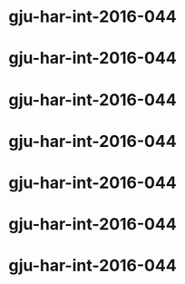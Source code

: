 # gju-har-int-2016-044
# gju-har-int-2016-044
# gju-har-int-2016-044
# gju-har-int-2016-044
# gju-har-int-2016-044
# gju-har-int-2016-044
# gju-har-int-2016-044
